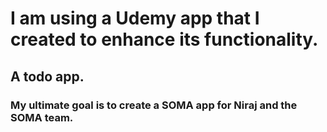 # I am using a Udemy app that I created to enhance its functionality.

## A todo app.  

### My ultimate goal is to create a SOMA app for Niraj and the SOMA team. 


